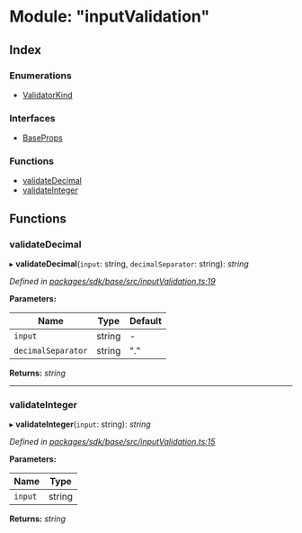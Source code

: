 # Module: "inputValidation"

## Index

### Enumerations

* [ValidatorKind](../enums/_inputvalidation_.validatorkind.md)

### Interfaces

* [BaseProps](../interfaces/_inputvalidation_.baseprops.md)

### Functions

* [validateDecimal](_inputvalidation_.md#validatedecimal)
* [validateInteger](_inputvalidation_.md#validateinteger)

## Functions

###  validateDecimal

▸ **validateDecimal**(`input`: string, `decimalSeparator`: string): *string*

*Defined in [packages/sdk/base/src/inputValidation.ts:19](https://github.com/medhak1/celo-monorepo/blob/master/packages/sdk/base/src/inputValidation.ts#L19)*

**Parameters:**

Name | Type | Default |
------ | ------ | ------ |
`input` | string | - |
`decimalSeparator` | string | "." |

**Returns:** *string*

___

###  validateInteger

▸ **validateInteger**(`input`: string): *string*

*Defined in [packages/sdk/base/src/inputValidation.ts:15](https://github.com/medhak1/celo-monorepo/blob/master/packages/sdk/base/src/inputValidation.ts#L15)*

**Parameters:**

Name | Type |
------ | ------ |
`input` | string |

**Returns:** *string*
